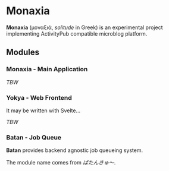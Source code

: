 # Monaxia

**Monaxia** (μοναξιά, *solitude* in Greek) is an experimental project implementing ActivityPub compatible microblog platform.

## Modules

### Monaxia - Main Application
*TBW*

### Yokya - Web Frontend
It may be written with Svelte...

*TBW*

### Batan - Job Queue
**Batan** provides backend agnostic job queueing system.

The module name comes from *ばたんきゅ～*.
